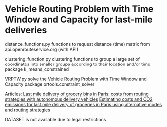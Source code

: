 # Vehicle Routing Problem with Time Window and Capacity for last-mile deliveries
distance_functions.py 
  functions to request distance (time) matrix from api.openrouteservice.org (with API)

clustering_function.py
  clustering functions to group a large set of coordinates into smaller groups according to their location and/or time
  package k_means_constrained

VRPTW.py
  solve the Vehicle Routing Problem with Time Window and Capacity
  package ortools.constraint_solver

Articles:
[Last mile delivery of grocery bins in Paris: costs from routing strategies with autonomous delivery vehicles](https://doi.org/10.1504/IJISM.2023.132180)
[Estimating costs and CO2 emissions for last mile delivery of groceries in Paris using alternative modes and routing strategies](https://doi.org/10.1080/13675567.2023.2283074)

DATASET is not available due to legal restrictions
